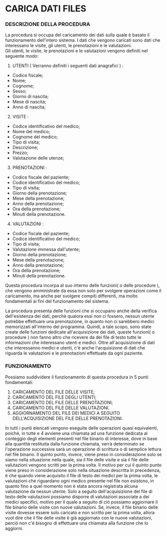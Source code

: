 # CARICA DATI FILES 
### DESCRIZIONE DELLA PROCEDURA
La procedura si occupa del caricamento dei dati sulla quale è basato il funzionamento dell'intero sistema.
I dati che vengono caricati sono dati che interessano le visite, gli utenti, le prenotazioni e le valutazioni.   
Gli utenti, le visite, le prenotazioni e le valutazioni vengono definiti nel seguente modo:

1. UTENTI ( Verranno definiti i seguenti dati anagrafici ) :
- Codice fiscale;
- Nome;
- Cognome;
- Sesso;
- Giorno di nascita;
- Mese di nascita;
- Anno di nascita; 

2. VISITE : 
-  Codice identificativo del medico;
-  Nome del medico;
-  Cognome del medico;
-  Tipo di visita;
-  Descrizione;
-  Prezzo;
-  Valutazione delle utenze; 

3. PRENOTAZIONI :
- Codice fiscale del paziente;
- Codice identificativo del medico;
- Tipo di visita;
- Giorno della prenotazione;
- Mese della prenotazione;
- Anno della prenotazione;
- Ora della prenotazione;
- Minuti della prenotazione.

4. VALUTAZIONI :
- Codice fiscale del paziente;
- Codice identificativo del medico;
- Tipo di visita;
- Valutazione immessa dall'utente;
- Giorno della prenotazione;
- Mese della prenotazione;
- Anno della prenotazione;
- Ora della prenotazione;
- Minuti della prenotazione.


Questa procedura incorpa al suo interno delle funzioni( o delle procedure ), che vengono amministrate da essa non 
solo per svolgere operazioni come il caricamento, ma anche per svolgere compiti differenti, ma molto fondamentali
ai fini del funzionamento del sistema. 

La procedura presenta delle funzioni che si occupano anche della verifica dell'esistenza dei dati, perchè qualora 
essi non ci fossero, nessun utente potrebbe effettuare una prenotazione, in quanto non ci sarebbero medici
memorizzati all'interno del programma. 
Quindi, a tale scopo, sono state create delle funzioni dedicate all'acquisizione dei dati, queste funzioni( o procedure )
non fanno altro che ricevere da dei file di testo tutte le informazioni che interessano utenti e medici.
Oltre all'acquisizione di dati che interessanno medici e utenti, c'è anche l'acquisizone di dati che riguarda
le valutazioni e le prenotazioni effettuate da ogni paziente. 

### FUNZIONAMENTO 

Possiamo suddividere il funzionamento di questa procedura in 5 punti fondamentali:

1. CARICAMENTO DEL FILE DELLE VISITE;
2. CARICAMENTO DEL FILE DEGLI UTENTI;
3. CARICAMENTO DEL FILE DELLE PRENOTAZIONI;
4. CARICAMENTO DEL FILE DELLE VALUTAZIONI.
5. AGGIORNAMENTO DEL FILE DEI MEDICI A SEGUITO DELL'ACQUISIZIONE DEL FILE DELLE PRENOTAZIONI.

In tutti i punti elencati vengono eseguite delle operazioni quasi equivalenti, poichè, in tutte e 4 avviene 
una chiamata ad una funzione dedicata al conteggio degli elementi presenti nel file binario di interesse, dove
in base alla quantità restituita dalla funzione chiamata, verrà determinato se l'operazione successiva sarà un 
operazione di scrittura o di semplice lettura nel file binario. 
Il quinto punto, invece, viene preso in considerazione solo se siamo nella situazione nella quale, sia il file delle
visite e sia il file delle valutazioni vengono scritti per la prima volta. 
Il motivo per cui il quinto punto viene preso in considerazione solo nella situazione descritta in precedenza, è che 
quando viene acquisito il file di testo dei medici per la prima volta, le valutazioni che riguardano ogni medico presente
nel file non esistono, in quanto fino a quel momento non è stata ancora registrata alcuna valutazione da nessun utente. 
Solo a seguito dell'acquisizione del file di testo delle valutazioni possiamo disporre di valutazioni associate a dei medici 
specifici, motivo per il quale a seguito di ciò possiamo aggiornare il file binario delle visite con nuove valutazioni.
Se, invece, il file binario delle visite dovesse essere solo caricato e non scritto per la prima volta, allora vuol dire
che il file delle visite è già aggiornato con le nuove valutazioni, perciò non c'è bisogno di effettuare una chiamata
alla funzione che lo aggiorni.



